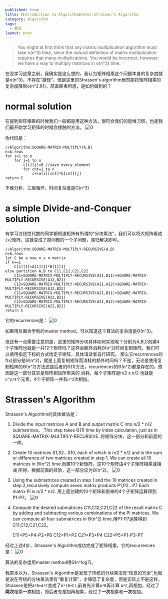 ```yaml
---
published: true
title: 《Introduction to Algorithm》notes:Strassen's Algorithm
category: Algorithm
tags: 
  - 算法
layout: post
---
```


>You might at first think that any matrix multiplication algorithm must take o(n^3)
time, since the natural definition of matrix multiplication requires that many multiplications. You would be incorrect, however: we have a way to multiply matrices
in o(n^3)  time.

在没学习这章之前，我确实是这么想的，我认为矩阵相乘这个问题本身的复杂度就是o(n^3)，不存在“捷径”，但是这里的Strassen's algorithm居然能将矩阵相乘的复杂度降到o(n^2.81)，简直匪夷所思，是如何做到的？

# normal solution

在提到矩阵相乘的时候我们一般都是用这种方法，很符合我们的思维习惯，也是我们最开始学习矩阵的时候会接触的方法。
![0](https://raw.githubusercontent.com/Logos23333/Logos23333.github.io/master/_posts/image/dac2/0.png)

伪代码是：

	//Algorithm:SQUARE-MATRIX-MULTIPLY(A,B)
	n=A.rows
	for i=1 to n
		for j=1 to n
			c[i][j]=0 //save every element
			for cnt=1 to n
				c+=a[i][cnt]*b[cnt][j]
	return C
	
不难分析，三层循环，时间复杂度是O(n^3)

# a simple Divide-and-Conquer solution

有学习过线性代数的同学都知道矩阵有所谓的“分块乘法”，我们可以将大矩阵看成`2x2`矩阵，这就变成了原问题的一个子问题，递归解决即可。

	//Algorithm:SQUARE-MATRIX-MULTIPLY-RECURSIVE(A,B)
	n=A.rows
	let C be a new n x n matrix
	if n==1
		C[1][1]=A[1][1]*B[1][1]
	else partition A,B to C11,C12,C21,C22
		C11=SQUARE-MATRIX-MULTIPLY-RECURSIVE(A11,B11)+SQUARE-MATRIX-MULTIPLY-RECURSIVE(A12,B21)
		C12=SQUARE-MATRIX-MULTIPLY-RECURSIVE(A11,A12)+SQUARE-MATRIX-MULTIPLY-RECURSIVE(A12,B22)
		C21=SQUARE-MATRIX-MULTIPLY-RECURSIVE(A21,B11)+SQUARE-MATRIX-MULTIPLY-RECURSIVE(A22,B21)
		C22=SQUARE-MATRIX-MULTIPLY-RECURSIVE(A21,B12)+SQUARE-MATRIX-MULTIPLY-RECURSIVE(A22,B22)
	return C	
	
它的recurrences是：
![0](https://raw.githubusercontent.com/Logos23333/Logos23333.github.io/master/_posts/image/dac2/1.png)

如果用后面会学到的master method，可以知道这个算法的复杂度是Θ(n^3)。

但还有一点需要注意的是，这里的矩阵分块具体如何实现呢？分别为A,B,C创建4个子矩阵也就是一共12个矩阵吗？这样会额外消耗Θ(n^2)时间复制矩阵，我们可以使用指定下标的方式给定子矩阵，具体请读者自行研究。
那么它recurrences的f(x)部分是Θ(n^2)，就是上面复制矩阵而消耗的额外时间吗？不是，无论是使用复制矩阵的Θ(n^2)方法还是后者的Θ(1)方法，recurrences的Θ(n^2)都是存在的，原因是这一部分其实是矩阵相加所带来的
消耗，每个子矩阵是n/2 x n/2 也就是`n^2/4`个元素，4个子矩阵一共有`n^2`次相加。

# Strassen's Algorithm

Strassen's Algorithm的具体做法是：
1. Divide the input matrices A and B and output matrix C into n/2 * n/2 submatrices。 This step takes Θ(1) time by index calculation, just as in SQUARE-MATRIX-MULTIPLY-RECURSIVE. 将矩阵分块，这一部分和前面的一样。
2. Create 10 matrices S1,S2...S10, each of which is n/2 * n/2 and is the sum or difference of two matrices created in step 1. We can create all 10 matrices in Θ(n^2) time.创建10个新矩阵，这10个矩阵由4个子矩阵相乘或相减
所得，根据前面的经验，这一部分应为Θ(n^2)。
![0](https://raw.githubusercontent.com/Logos23333/Logos23333.github.io/master/_posts/image/dac2/2.png)
3. Using the submatrices created in step 1 and the 10 matrices created in step 2,recursively compute seven matrix products P1,P2...P7 Each matrix Pi is n/2 * n/2. 用上面创建的10个矩阵和原来的4个子矩阵运算得到P1-P7。
![0](https://raw.githubusercontent.com/Logos23333/Logos23333.github.io/master/_posts/image/dac2/3.png)
4. Compute the desired submatrices C11,C12,C21,C22 of the result matrix C by adding and subtracting various combinations of the Pi matrices. We can compute all four submatrices in Θ(n^2) time.用P1-P7运算得到C11,C12,C21,C22。

	C11=P5+P4-P2+P6
	C12=P1+P2
	C21=P3+P4
	C22=P5+P1-P3-P7
	
经过上述4步，Strassen's Algorithm成功完成了矩阵相乘，它的recurrences是：
![0](https://raw.githubusercontent.com/Logos23333/Logos23333.github.io/master/_posts/image/dac2/4.png)

算法的复杂度用master method得Θ(n^log7)。

我原本以为，Strassen's Algorithm是发现了传统的分块乘法有“信息的冗余”,也就是说在传统的分块乘法里有“重复计算”，才降低了复杂度，但是实际上不是这样，Strassen是把`A*B+A*C`变成了`A*(B+C)`,前者先计算`A*B`再计算
`A*C`,再相加，经过了**两次**相乘**一次**相加，而后者先相加再相乘，经过了**一次**相乘和**一次**相加。


